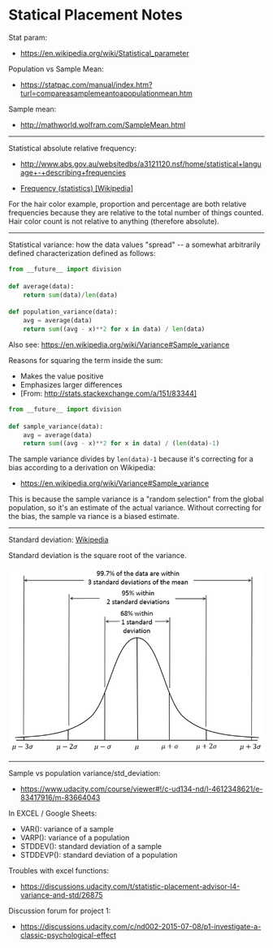 # Statical Placement Notes

Stat param:
- https://en.wikipedia.org/wiki/Statistical_parameter

Population vs Sample Mean:
- https://statpac.com/manual/index.htm?turl=compareasamplemeantoapopulationmean.htm

Sample mean:
- http://mathworld.wolfram.com/SampleMean.html

----

Statistical absolute relative frequency:
- http://www.abs.gov.au/websitedbs/a3121120.nsf/home/statistical+language+-+describing+frequencies

- [Frequency (statistics) \[Wikipedia\]]( https://en.wikipedia.org/wiki/Frequency_%28statistics%29)

For the hair color example, proportion and percentage are both relative frequencies because they are relative to the total number of things counted.  Hair color count is not relative to anything (therefore absolute).

----

Statistical variance: how the data values "spread" -- a somewhat arbitrarily
defined characterization defined as follows:

``` python
from __future__ import division

def average(data):
    return sum(data)/len(data)

def population_variance(data):
    avg = average(data)
    return sum((avg - x)**2 for x in data) / len(data)
```

Also see: https://en.wikipedia.org/wiki/Variance#Sample_variance

Reasons for squaring the term inside the sum:
  - Makes the value positive
  - Emphasizes larger differences
  - [From: http://stats.stackexchange.com/a/151/83344]

``` python
from __future__ import division

def sample_variance(data):
    avg = average(data)
    return sum((avg - x)**2 for x in data) / (len(data)-1)
```

The sample variance divides by `len(data)-1` because it's correcting for a bias
according to a derivation on Wikipedia:
  - https://en.wikipedia.org/wiki/Variance#Sample_variance

This is because the sample variance is a "random selection" from the
global population, so it's an estimate of the actual variance.  Without
correcting for the bias, the sample va riance is a biased estimate.

---

Standard deviation: [Wikipedia](https://en.wikipedia.org/wiki/68–95–99.7_rule)

Standard deviation is the square root of the variance.

<img src="./68_95_99.png" />

----

Sample vs population variance/std_deviation:
- https://www.udacity.com/course/viewer#!/c-ud134-nd/l-4612348621/e-83417916/m-83664043

In EXCEL / Google Sheets:
  - VAR(): variance of a sample
  - VARP(): variance of a population
  - STDDEV(): standard deviation of a sample
  - STDDEVP(): standard deviation of a population

Troubles with excel functions:
  - https://discussions.udacity.com/t/statistic-placement-advisor-l4-variance-and-std/26875

Discussion forum for project 1:
  - https://discussions.udacity.com/c/nd002-2015-07-08/p1-investigate-a-classic-psychological-effect
